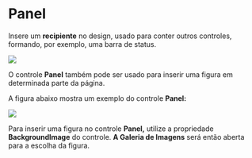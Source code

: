 # Panel

Insere um **recipiente** no design, usado para conter outros controles, formando, por exemplo, uma barra de status.

![](http://www.gvinci.com.br/manual/panel312.zoom80.png)

O controle **Panel** também pode ser usado para inserir uma figura em determinada parte da página.

A figura abaixo mostra um exemplo do controle **Panel:**

![](http://www.gvinci.com.br/manual/statusbar.png)

Para inserir uma figura no controle **Panel,** utilize a propriedade **BackgroundImage** do controle. **A Galeria de Imagens** será então aberta para a escolha da figura.

